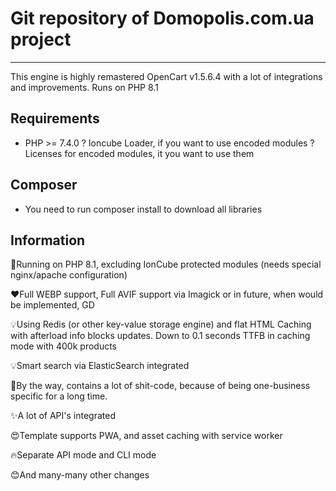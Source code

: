 # Git repository of Domopolis.com.ua project
------------

This engine is highly remastered OpenCart v1.5.6.4 with a lot of integrations and improvements. Runs on PHP 8.1

Requirements
------------

*   PHP >= 7.4.0
?   Ioncube Loader, if you want to use encoded modules
?   Licenses for encoded modules, it you want to use them

Composer
------------

* You need to run composer install to download all libraries


Information
------------

🚀Running on PHP 8.1, excluding IonCube protected modules (needs special nginx/apache configuration)

❤️Full WEBP support, Full AVIF support via Imagick or in future, when would be implemented, GD

💡Using Redis (or other key-value storage engine) and flat HTML Caching with afterload info blocks updates. Down to 0.1 seconds TTFB in caching mode with 400k products

💡Smart search via ElasticSearch integrated

🤣By the way, contains a lot of shit-code, because of being one-business specific for a long time.

✨A lot of API's integrated

😍Template supports PWA, and asset caching with service worker

🔥Separate API mode and CLI mode

😊And many-many other changes
